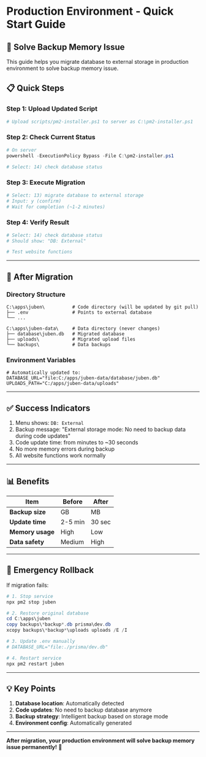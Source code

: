 # Production Environment - Quick Start Guide

## 🎯 Solve Backup Memory Issue

This guide helps you migrate database to external storage in production environment to solve backup memory issue.

## 📋 Quick Steps

### Step 1: Upload Updated Script
```powershell
# Upload scripts/pm2-installer.ps1 to server as C:\pm2-installer.ps1
```

### Step 2: Check Current Status
```powershell
# On server
powershell -ExecutionPolicy Bypass -File C:\pm2-installer.ps1

# Select: 14) check database status
```

### Step 3: Execute Migration
```powershell
# Select: 13) migrate database to external storage
# Input: y (confirm)
# Wait for completion (~1-2 minutes)
```

### Step 4: Verify Result
```powershell
# Select: 14) check database status
# Should show: "DB: External"

# Test website functions
```

---

## 📁 After Migration

### Directory Structure
```
C:\apps\juben\          # Code directory (will be updated by git pull)
├── .env                # Points to external database
└── ...

C:\apps\juben-data\     # Data directory (never changes)
├── database\juben.db   # Migrated database
├── uploads\            # Migrated upload files
└── backups\            # Data backups
```

### Environment Variables
```env
# Automatically updated to:
DATABASE_URL="file:C:/apps/juben-data/database/juben.db"
UPLOADS_PATH="C:/apps/juben-data/uploads"
```

---

## ✅ Success Indicators

1. Menu shows: `DB: External`
2. Backup message: "External storage mode: No need to backup data during code updates"
3. Code update time: from minutes to ~30 seconds
4. No more memory errors during backup
5. All website functions work normally

---

## 📊 Benefits

| Item | Before | After |
|------|--------|-------|
| **Backup size** | GB | MB |
| **Update time** | 2-5 min | 30 sec |
| **Memory usage** | High | Low |
| **Data safety** | Medium | High |

---

## 🚨 Emergency Rollback

If migration fails:
```powershell
# 1. Stop service
npx pm2 stop juben

# 2. Restore original database
cd C:\apps\juben
copy backups\*backup*.db prisma\dev.db
xcopy backups\*backup*\uploads uploads /E /I

# 3. Update .env manually
# DATABASE_URL="file:./prisma/dev.db"

# 4. Restart service
npx pm2 restart juben
```

---

## 💡 Key Points

1. **Database location**: Automatically detected
2. **Code updates**: No need to backup database anymore
3. **Backup strategy**: Intelligent backup based on storage mode
4. **Environment config**: Automatically generated

---

**After migration, your production environment will solve backup memory issue permanently!** 🚀

